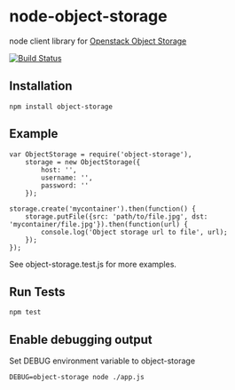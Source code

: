 # node-object-storage

node client library for [Openstack Object Storage](http://www.openstack.org/software/openstack-storage/)

[![Build Status](https://secure.travis-ci.org/martinj/node-object-storage.png)](http://travis-ci.org/martinj/node-object-storage)

## Installation

	npm install object-storage

## Example

	var ObjectStorage = require('object-storage'),
		storage = new ObjectStorage({
			host: '',
			username: '',
			password: ''
		});

	storage.create('mycontainer').then(function() {
		storage.putFile({src: 'path/to/file.jpg', dst: 'mycontainer/file.jpg'}).then(function(url) {
			console.log('Object storage url to file', url);
		});
	});


See object-storage.test.js for more examples.

## Run Tests

	npm test

## Enable debugging output

Set DEBUG environment variable to object-storage

	DEBUG=object-storage node ./app.js
